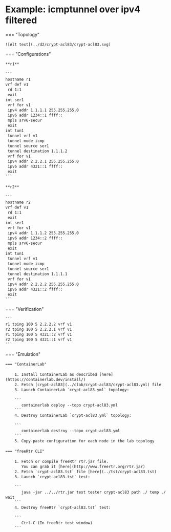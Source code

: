 # Example: icmptunnel over ipv4 filtered

=== "Topology"

    ![Alt text](../d2/crypt-acl83/crypt-acl83.svg)

=== "Configurations"

    **r1**

    ```
    hostname r1
    vrf def v1
     rd 1:1
     exit
    int ser1
     vrf for v1
     ipv4 addr 1.1.1.1 255.255.255.0
     ipv6 addr 1234::1 ffff::
     mpls srv6-secur
     exit
    int tun1
     tunnel vrf v1
     tunnel mode icmp
     tunnel source ser1
     tunnel destination 1.1.1.2
     vrf for v1
     ipv4 addr 2.2.2.1 255.255.255.0
     ipv6 addr 4321::1 ffff::
     exit
    ```

    **r2**

    ```
    hostname r2
    vrf def v1
     rd 1:1
     exit
    int ser1
     vrf for v1
     ipv4 addr 1.1.1.2 255.255.255.0
     ipv6 addr 1234::2 ffff::
     mpls srv6-secur
     exit
    int tun1
     tunnel vrf v1
     tunnel mode icmp
     tunnel source ser1
     tunnel destination 1.1.1.1
     vrf for v1
     ipv4 addr 2.2.2.2 255.255.255.0
     ipv6 addr 4321::2 ffff::
     exit
    ```

=== "Verification"

    ```
    r1 tping 100 5 2.2.2.2 vrf v1
    r2 tping 100 5 2.2.2.1 vrf v1
    r1 tping 100 5 4321::2 vrf v1
    r2 tping 100 5 4321::1 vrf v1
    ```

=== "Emulation"

    === "ContainerLab"

        1. Install ContainerLab as described [here](https://containerlab.dev/install/)  
        2. Fetch [crypt-acl83](../clab/crypt-acl83/crypt-acl83.yml) file  
        3. Launch ContainerLab `crypt-acl83.yml` topology:  

        ```
           containerlab deploy --topo crypt-acl83.yml  
        ```
        4. Destroy ContainerLab `crypt-acl83.yml` topology:  

        ```
           containerlab destroy --topo crypt-acl83.yml  
        ```
        5. Copy-paste configuration for each node in the lab topology

    === "freeRtr CLI"

        1. Fetch or compile freeRtr rtr.jar file.  
           You can grab it [here](http://www.freertr.org/rtr.jar)  
        2. Fetch `crypt-acl83.tst` file [here](../tst/crypt-acl83.tst)  
        3. Launch `crypt-acl83.tst` test:  

        ```
           java -jar ../../rtr.jar test tester crypt-acl83 path ./ temp ./ wait
        ```
        4. Destroy freeRtr `crypt-acl83.tst` test:  

        ```
           Ctrl-C (In freeRtr test window)
        ```

